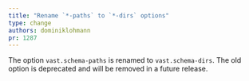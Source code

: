 ```yaml
---
title: "Rename `*-paths` to `*-dirs` options"
type: change
authors: dominiklohmann
pr: 1287
---
```


The option `vast.schema-paths` is renamed to `vast.schema-dirs`. The old option
is deprecated and will be removed in a future release.
